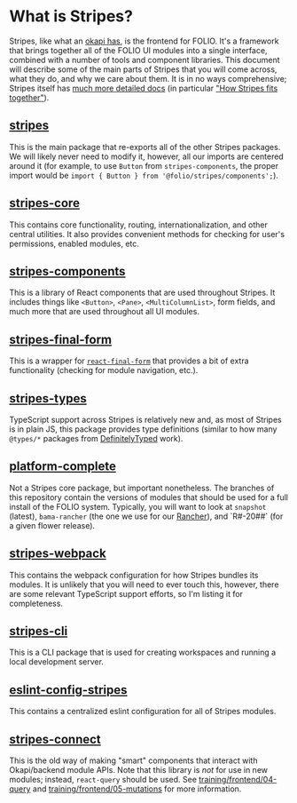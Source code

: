 # What is Stripes?

Stripes, like what an [okapi has](Okapi.md), is the frontend for FOLIO. It's a framework that brings
together all of the FOLIO UI modules into a single interface, combined with a number of tools and
component libraries. This document will describe some of the main parts of Stripes that you will
come across, what they do, and why we care about them. It is in no ways comprehensive; Stripes
itself has [much more detailed docs](https://github.com/folio-org/stripes/tree/master/doc) (in
particular
["How Stripes fits together"](https://github.com/folio-org/stripes/blob/master/doc/dev-guide.md#how-stripes-fits-together)).

## [stripes](https://github.com/folio-org/stripes)

This is the main package that re-exports all of the other Stripes packages. We will likely never
need to modify it, however, all our imports are centered around it (for example, to use `Button`
from `stripes-components`, the proper import would be
`import { Button } from '@folio/stripes/components';`).

## [stripes-core](https://github.com/folio-org/stripes-core)

This contains core functionality, routing, internationalization, and other central utilities. It
also provides convenient methods for checking for user's permissions, enabled modules, etc.

## [stripes-components](https://github.com/folio-org/stripes-components)

This is a library of React components that are used throughout Stripes. It includes things like
`<Button>`, `<Pane>`, `<MultiColumnList>`, form fields, and much more that are used throughout all
UI modules.

## [stripes-final-form](https://github.com/folio-org/stripes-final-form)

This is a wrapper for [`react-final-form`](https://github.com/final-form/react-final-form) that
provides a bit of extra functionality (checking for module navigation, etc.).

## [stripes-types](https://github.com/folio-org/stripes-types)

TypeScript support across Stripes is relatively new and, as most of Stripes is in plain JS, this
package provides type definitions (similar to how many `@types/*` packages from
[DefinitelyTyped](https://github.com/DefinitelyTyped/DefinitelyTyped) work).

## [platform-complete](https://github.com/folio-org/platform-complete)

Not a Stripes core package, but important nonetheless. The branches of this repository contain the
versions of modules that should be used for a full install of the FOLIO system. Typically, you will
want to look at `snapshot` (latest), `bama-rancher` (the one we use for our
[Rancher](./Rancher.md`)), and `R#-20##` (for a given flower release).

## [stripes-webpack](https://github.com/folio-org/stripes-webpack)

This contains the webpack configuration for how Stripes bundles its modules. It is unlikely that you
will need to ever touch this, however, there are some relevant TypeScript support efforts, so I'm
listing it for completeness.

## [stripes-cli](https://github.com/folio-org/stripes-cli)

This is a CLI package that is used for creating workspaces and running a local development server.

## [eslint-config-stripes](https://github.com/folio-org/eslint-config-stripes)

This contains a centralized eslint configuration for all of Stripes modules.

## [stripes-connect](https://github.com/folio-org/stripes-connect)

This is the old way of making "smart" components that interact with Okapi/backend module APIs. Note
that this library is _not_ for use in new modules; instead, `react-query` should be used. See
[training/frontend/04-query](../training/frontend/04-query.md) and
[training/frontend/05-mutations](../training/frontend/05-mutations.md) for more information.
